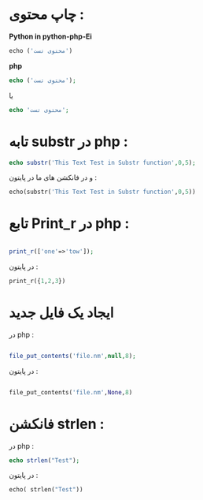 # چاپ محتوی :

**Python in python-php-Ei**

```python 
echo ('محتوی تست')
```


**php**

```php
echo ('محتوی تست');
```

یا
```php
echo 'محتوی تست';
```

# تابه substr در php :

```php 
echo substr('This Text Test in Substr function',0,5);
```


و در فانکشن های ما در پایتون :

```python 
echo(substr('This Text Test in Substr function',0,5))
```


# تابع Print_r در php :

```php

print_r(['one'=>'tow']);
```



در پایتون :
```python 
print_r({1,2,3})
```



# ایجاد یک فایل جدید

در php :



```php 

file_put_contents('file.nm',null,8);
```


در پایتون : 
```python 

file_put_contents('file.nm',None,8)
```
 
# فانکشن strlen :

در php :


```php
echo strlen("Test");
```
در پایتون : 

```python
echo( strlen("Test"))
```
